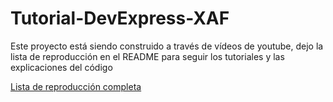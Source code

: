 # Tutorial-DevExpress-XAF
Este proyecto está siendo construido a través de vídeos de youtube, dejo la lista de reproducción en el README para seguir los tutoriales y las explicaciones del código

<a href="https://youtube.com/playlist?list=PL6Rk4UEVnmoozfRTPMv9NA2VFTHt_6pAZ&si=w80y7fNPW-yDBhkk">Lista de reproducción completa</a>
